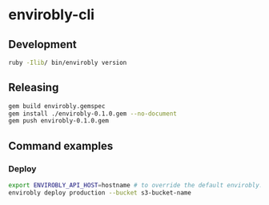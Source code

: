 # envirobly-cli

## Development

```sh
ruby -Ilib/ bin/envirobly version
```

## Releasing

```sh
gem build envirobly.gemspec
gem install ./envirobly-0.1.0.gem --no-document
gem push envirobly-0.1.0.gem
```

## Command examples

### Deploy

```sh
export ENVIROBLY_API_HOST=hostname # to override the default envirobly.com
envirobly deploy production --bucket s3-bucket-name
```
